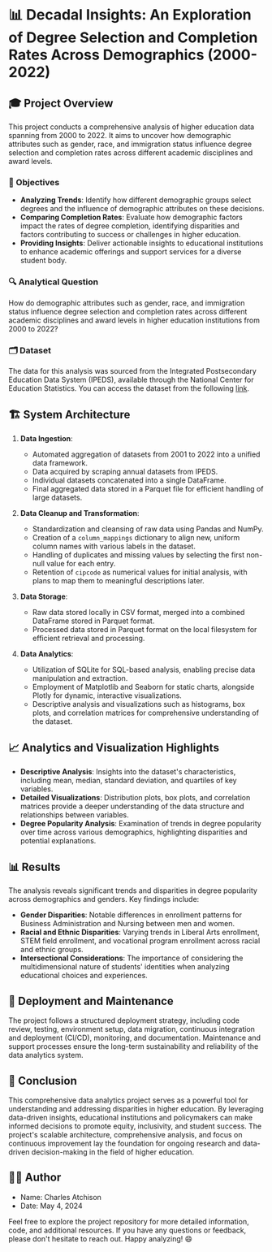 # 📊 Decadal Insights: An Exploration of Degree Selection and Completion Rates Across Demographics (2000-2022)

## 🎓 Project Overview

This project conducts a comprehensive analysis of higher education data spanning from 2000 to 2022. It aims to uncover how demographic attributes such as gender, race, and immigration status influence degree selection and completion rates across different academic disciplines and award levels.

### 🎯 Objectives

- **Analyzing Trends**: Identify how different demographic groups select degrees and the influence of demographic attributes on these decisions.
- **Comparing Completion Rates**: Evaluate how demographic factors impact the rates of degree completion, identifying disparities and factors contributing to success or challenges in higher education.
- **Providing Insights**: Deliver actionable insights to educational institutions to enhance academic offerings and support services for a diverse student body.

### 🔍 Analytical Question

How do demographic attributes such as gender, race, and immigration status influence degree selection and completion rates across different academic disciplines and award levels in higher education institutions from 2000 to 2022?

### 🗂️ Dataset

The data for this analysis was sourced from the Integrated Postsecondary Education Data System (IPEDS), available through the National Center for Education Statistics. You can access the dataset from the following [link](https://nces.ed.gov/ipeds/datacenter/DataFiles.aspx?year=2000&surveyNumber=3&sid=c610fb17-7be5-4a97-8c02-99076b161130&rtid=7).

## 🏗️ System Architecture

1. **Data Ingestion**:
   - Automated aggregation of datasets from 2001 to 2022 into a unified data framework.
   - Data acquired by scraping annual datasets from IPEDS.
   - Individual datasets concatenated into a single DataFrame.
   - Final aggregated data stored in a Parquet file for efficient handling of large datasets.

2. **Data Cleanup and Transformation**:
   - Standardization and cleansing of raw data using Pandas and NumPy.
   - Creation of a `column_mappings` dictionary to align new, uniform column names with various labels in the dataset.
   - Handling of duplicates and missing values by selecting the first non-null value for each entry.
   - Retention of `cipcode` as numerical values for initial analysis, with plans to map them to meaningful descriptions later.

3. **Data Storage**:
   - Raw data stored locally in CSV format, merged into a combined DataFrame stored in Parquet format.
   - Processed data stored in Parquet format on the local filesystem for efficient retrieval and processing.

4. **Data Analytics**:
   - Utilization of SQLite for SQL-based analysis, enabling precise data manipulation and extraction.
   - Employment of Matplotlib and Seaborn for static charts, alongside Plotly for dynamic, interactive visualizations.
   - Descriptive analysis and visualizations such as histograms, box plots, and correlation matrices for comprehensive understanding of the dataset.

## 📈 Analytics and Visualization Highlights

- **Descriptive Analysis**: Insights into the dataset's characteristics, including mean, median, standard deviation, and quartiles of key variables.
- **Detailed Visualizations**: Distribution plots, box plots, and correlation matrices provide a deeper understanding of the data structure and relationships between variables.
- **Degree Popularity Analysis**: Examination of trends in degree popularity over time across various demographics, highlighting disparities and potential explanations.

## 📊 Results

The analysis reveals significant trends and disparities in degree popularity across demographics and genders. Key findings include:

- **Gender Disparities**: Notable differences in enrollment patterns for Business Administration and Nursing between men and women.
- **Racial and Ethnic Disparities**: Varying trends in Liberal Arts enrollment, STEM field enrollment, and vocational program enrollment across racial and ethnic groups.
- **Intersectional Considerations**: The importance of considering the multidimensional nature of students' identities when analyzing educational choices and experiences.

## 🚀 Deployment and Maintenance

The project follows a structured deployment strategy, including code review, testing, environment setup, data migration, continuous integration and deployment (CI/CD), monitoring, and documentation. Maintenance and support processes ensure the long-term sustainability and reliability of the data analytics system.

## 📖 Conclusion

This comprehensive data analytics project serves as a powerful tool for understanding and addressing disparities in higher education. By leveraging data-driven insights, educational institutions and policymakers can make informed decisions to promote equity, inclusivity, and student success. The project's scalable architecture, comprehensive analysis, and focus on continuous improvement lay the foundation for ongoing research and data-driven decision-making in the field of higher education.

## 👨‍💻 Author

- Name: Charles Atchison
- Date: May 4, 2024

Feel free to explore the project repository for more detailed information, code, and additional resources. If you have any questions or feedback, please don't hesitate to reach out. Happy analyzing! 😄
